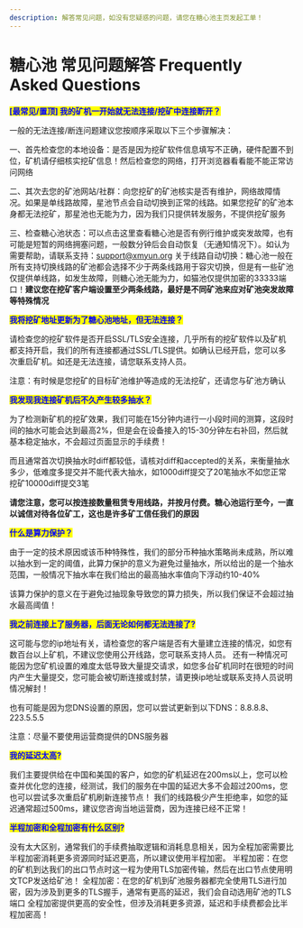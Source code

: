 ```yaml
---
description: 解答常见问题，如没有您疑惑的问题，请您在糖心池主页发起工单！
---
```


# 糖心池 常见问题解答 Frequently Asked Questions

<mark style="color:blue;">**\[最常见/置顶] 我的矿机一开始就无法连接/挖矿中连接断开？**</mark>

一般的无法连接/断连问题建议您按顺序采取以下三个步骤解决：

一、首先检查您的本地设备：是否是因为挖矿软件信息填写不正确，硬件配置不到位，矿机请仔细核实挖矿信息！然后检查您的网络，打开浏览器看看能不能正常访问网络&#x20;

二、其次去您的矿池网站/社群：向您挖矿的矿池核实是否有维护，网络故障情况。如果是单线路故障，星池节点会自动切换到正常的线路。如果您挖矿的矿池本身都无法挖矿，那星池也无能为力，因为我们只提供转发服务，不提供挖矿服务&#x20;

三、检查糖心池状态：可以点击这里查看糖心池是否有例行维护或突发故障，也有可能是短暂的网络拥塞问题，一般数分钟后会自动恢复（无通知情况下）。如认为需要帮助，请联系支持：support@xmyun.org 关于线路自动切换：糖心池一般在所有支持切换线路的矿池都会选择不少于两条线路用于容灾切换，但是有一些矿池仅提供单线路，如发生故障，则糖心池无能为力，如猫池仅提供加密的33333端口！**建议您在挖矿客户端设置至少两条线路，最好是不同矿池来应对矿池突发故障等特殊情况**

<mark style="color:blue;">**我将挖矿地址更新为了糖心池地址，但无法连接？**</mark>

请检查您的挖矿软件是否开启SSL/TLS安全连接，几乎所有的挖矿软件以及矿机都支持开启，我们的所有连接都通过SSL/TLS提供。如确认已经开启，您可以多次重启矿机。如还是无法连接，请您联系支持人员。&#x20;

注意：有时候是您挖矿的目标矿池维护等造成的无法挖矿，还请您与矿池方确认

<mark style="color:blue;">**我发现我连接矿机后不久产生较多抽水？**</mark>

为了检测新矿机的挖矿效果，我们可能在15分钟内进行一小段时间的测算，这段时间的抽水可能会达到最高2%，但是会在设备接入的15-30分钟左右补回，然后就基本稳定抽水，不会超过页面显示的手续费！&#x20;

而且通常首次切换抽水时diff都较低，请核对diff和accepted的关系，来衡量抽水多少，低难度多提交并不能代表大抽水，如1000diff提交了20笔抽水不如您正常挖矿10000diff提交3笔

**请您注意，您可以按连接数量租赁专用线路，并按月付费。糖心池运行至今，一直以诚信对待各位矿工，这也是许多矿工信任我们的原因**

<mark style="color:blue;">**什么是算力保护？**</mark>

由于一定的技术原因或该币种特殊性，我们的部分币种抽水策略尚未成熟，所以难以抽水到一定的阈值，此算力保护的意义为避免过量抽水，所以给出的是一个抽水范围，一般情况下抽水率在我们给出的最高抽水率值向下浮动约10-40%&#x20;

该算力保护的意义在于避免过抽现象导致您的算力损失，所以我们保证不会超过抽水最高阈值！

<mark style="color:blue;">**我之前连接上了服务器，后面无论如何都无法连接了?**</mark>

这可能与您的ip地址有关，请检查您的客户端是否有大量建立连接的情况，如您有数百台以上矿机，不建议您使用公开线路，您可联系支持人员。 还有一种情况可能因为您矿机设置的难度太低导致大量提交请求，如您多台矿机同时在很短的时间内产生大量提交，您可能会被切断连接或封禁，请更换ip地址或联系支持人员说明情况解封！&#x20;

也有可能是因为您DNS设置的原因，您可以尝试更新到以下DNS：8.8.8.8、223.5.5.5

注意：尽量不要使用运营商提供的DNS服务器

<mark style="color:blue;">**我的延迟太高?**</mark>

我们主要提供给在中国和美国的客户，如您的矿机延迟在200ms以上，您可以检查并优化您的连接，经测试，我们的服务在中国的延迟大多不会超过200ms，您也可以尝试多次重启矿机刷新连接节点！ 我们的线路极少产生拒绝率，如您的延迟通常超过500ms，建议您咨询当地运营商，因为连接已经不正常！

<mark style="color:blue;">**半程加密和全程加密有什么区别?**</mark>

没有太大区别，通常我们的手续费抽取逻辑和消耗息息相关，因为全程加密需要比半程加密消耗更多资源同时延迟更高，所以建议使用半程加密。 半程加密：在您的矿机到达我们的出口节点时这一程为使用TLS加密传输，然后在出口节点使用明文TCP发送给矿池！ 全程加密：在您的矿机到矿池服务器都完全使用TLS进行加密，因为涉及到更多的TLS握手，通常有更高的延迟，我们会自动选用矿池的TLS端口 全程加密提供更高的安全性，但涉及消耗更多资源，延迟和手续费都会比半程加密高！
